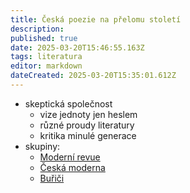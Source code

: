 ```yaml
---
title: Česká poezie na přelomu století
description: 
published: true
date: 2025-03-20T15:46:55.163Z
tags: literatura
editor: markdown
dateCreated: 2025-03-20T15:35:01.612Z
---
```


- skeptická společnost
	- vize jednoty jen heslem
	- různé proudy literatury
	- kritika minulé generace
- skupiny:
	- [Moderní revue](/cs/literatura/ceska-poez-prelom-stol/moderni-revue)
	- [Česká moderna](/cs/literatura/ceska-poez-prelom-stol/ceska-moderna)
	- [Buřiči](/cs/literatura/ceska-poez-prelom-stol/burici)
